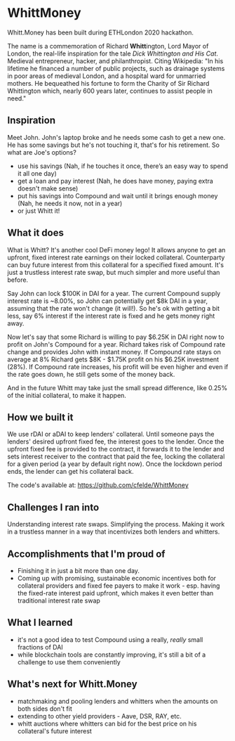 # WhittMoney

Whitt.Money has been built during ETHLondon 2020 hackathon.

The name is a commemoration of Richard **Whitt**ington, Lord Mayor of London, the real-life inspiration for the tale _Dick Whittington and His Cat_. Medieval entrepreneur, hacker, and philanthropist. Citing Wikipedia: "In his lifetime he financed a number of public projects, such as drainage systems in poor areas of medieval London, and a hospital ward for unmarried mothers. He bequeathed his fortune to form the Charity of Sir Richard Whittington which, nearly 600 years later, continues to assist people in need." 

## Inspiration

Meet John. John's laptop broke and he needs some cash to get a new one. He has some savings but he's not touching it, that's for his retirement. So what are Joe's options?
- use his savings (Nah, if he touches it once, there’s an easy way to spend it all one day)
- get a loan and pay interest (Nah, he does have money, paying extra doesn't make sense)	
- put his savings into Compound and wait until it brings enough money (Nah, he needs it now, not in a year)
- or just Whitt it!

## What it does

What is Whitt? It's another cool DeFi money lego! It allows anyone to get an upfront, fixed interest rate earnings on their locked collateral. Counterparty can buy future interest from this collateral for a specified fixed amount. It's just a trustless interest rate swap, but much simpler and more useful than before.

Say John can lock $100K in DAI for a year. The current Compound supply interest rate is ~8.00%, so John can potentially get $8k DAI in a year, assuming that the rate won't change (it will!). So he's ok with getting a bit less, say 6% interest if the interest rate is fixed and he gets money right away. 

Now let's say that some Richard is willing to pay $6.25K in DAI right now to profit on John's Compound for a year. Richard takes risk of Compound rate change and provides John with instant money. If Compound rate stays on average at 8% Richard gets $8K - $1.75K profit on his $6.25K investment (28%). If Compound rate increases, his profit will be even higher and even if the rate goes down, he still gets some of the money back. 

And in the future Whitt may take just the small spread difference, like 0.25% of the initial collateral, to make it happen.

## How we built it

We use rDAI or aDAI to keep lenders' collateral. Until someone pays the lenders' desired upfront fixed fee, the interest goes to the lender. Once the upfront fixed fee is provided to the contract, it forwards it to the lender and sets interest receiver to the contract that paid the fee, locking the collateral for a given period (a year by default right now). Once the lockdown period ends, the lender can get his collateral back.

The code's available at: https://github.com/cfelde/WhittMoney

## Challenges I ran into

Understanding interest rate swaps. Simplifying the process. Making it work in a trustless manner in a way that incentivizes both lenders and whitters.

## Accomplishments that I'm proud of

- Finishing it in just a bit more than one day.
- Coming up with promising, sustainable economic incentives both for collateral providers and fixed fee payers to make it work - esp. having the fixed-rate interest paid upfront, which makes it even better than traditional interest rate swap

## What I learned

- it's not a good idea to test Compound using a really, _really_ small fractions of DAI
- while blockchain tools are constantly improving, it's still a bit of a challenge to use them conveniently

## What's next for Whitt.Money
* matchmaking and pooling lenders and whitters when the amounts on both sides don't fit
* extending to other yield providers - Aave, DSR, RAY, etc.
* whitt auctions where whitters can bid for the best price on his collateral's future interest

